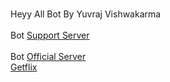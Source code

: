 <br>Heyy All Bot By Yuvraj Vishwakarma</br> 
<br>Bot [Support Server](https://discord.gg/5uwXHzQbav)</br>
<br>Bot [Official Server](https://discord.gg/5rcxfpfHMt)</br>
[Getflix](http://getflix.xp3.biz)